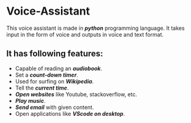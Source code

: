 # Voice-Assistant
This voice assistant is made in ***python*** programming language. It takes input in the form of voice and outputs in voice and text format.

## It has following features:
* Capable of reading an ***audiobook***.
* Set a ***count-down timer***.
* Used for surfing on ***Wikipedia***.
* Tell the ***current time***.
* ***Open websites*** like Youtube, stackoverflow, etc.
* ***Play music***.
* ***Send email*** with given content.
* Open applications like ***VScode on desktop***.
